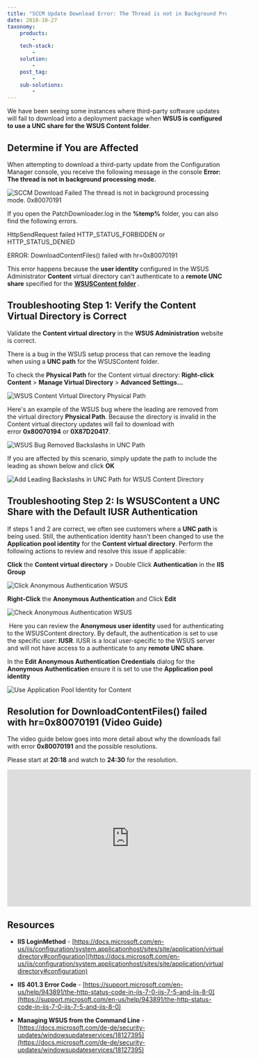 ```yaml
---
title: "SCCM Update Download Error: The Thread is not in Background Processing Mode (0x80070191)"
date: 2018-10-27
taxonomy:
    products:
        - 
    tech-stack:
        - 
    solution:
        - 
    post_tag:
        - 
    sub-solutions:
        - 
---
```


We have been seeing some instances where third-party software updates will fail to download into a deployment package when **WSUS is configured to use a UNC share for the WSUS Content folder**.

## Determine if You are Affected

When attempting to download a third-party update from the Configuration Manager console, you receive the following message in the console **Error: The thread is not in background processing mode.**

![SCCM Download Failed The thread is not in background processing mode. 0x80070191](/_images/The-thread-is-not-in-background-processing-mode.png "SCCM Download Failed The thread is not in background processing mode. 0x80070191")

If you open the PatchDownloader.log in the **%temp%** folder, you can also find the following errors.

HttpSendRequest failed HTTP\_STATUS\_FORBIDDEN or HTTP\_STATUS\_DENIED

ERROR: DownloadContentFiles() failed with hr=0x80070191

This error happens because the **user identity** configured in the WSUS Administrator **Content** virtual directory can't authenticate to a **remote UNC share** specified for the **[WSUSContent folder](/clean-up-third-party-updates-from-the-wsus-updateservicespackages-folder#wsuscontent)** .

## Troubleshooting Step 1: Verify the Content Virtual Directory is Correct

Validate the **Content virtual directory** in the **WSUS Administration** website is correct.

There is a bug in the WSUS setup process that can remove the leading when using a **UNC path** for the WSUSContent folder.

To check the **Physical Path** for the Content virtual directory: **Right-click Content** > **Manage Virtual Directory** > **Advanced Settings...**

![WSUS Content Virtual Directory Physical Path](/_images/WSUS-Content-Virtual-Directory-Physical-Path.png "WSUS Content Virtual Directory Physical Path")

Here's an example of the WSUS bug where the leading are removed from the virtual directory **Physical Path**. Because the directory is invalid in the Content virtual directory updates will fail to download with error **0x80070194** or **0X87D20417**.

![WSUS Bug Removed Backslashs in UNC Path](/_images/WSUS-Bug-Removed-Backslashs-in-UNC-Path.png "WSUS Bug Removed Backslashs in UNC Path")

If you are affected by this scenario, simply update the path to include the leading as shown below and click **OK**

![Add Leading Backslashs in UNC Path for WSUS Content Directory](/_images/Add-Leading-Backslashs-in-UNC-Path-for-WSUS-Content-Directory.png "Add Leading Backslashs in UNC Path for WSUS Content Directory")

## Troubleshooting Step 2: Is WSUSContent a UNC Share with the Default IUSR Authentication

If steps 1 and 2 are correct, we often see customers where a **UNC path** is being used. Still, the authentication identity hasn't been changed to use the **Application pool identity** for the **Content virtual directory**. Perform the following actions to review and resolve this issue if applicable:

**Click** the **Content virtual directory** > Double Click **Authentication** in the **IIS Group**

![Click Anonymous Authentication WSUS](/_images/Click-Anonymous-Authentication-WSUS.png "Click Anonymous Authentication WSUS")

**Right-Click** the **Anonymous Authentication** and Click **Edit**

![Check Anonymous Authentication WSUS](/_images/Check-Anonymous-Authentication-WSUS.png "Check Anonymous Authentication WSUS")

 Here you can review the **Anonymous user identity** used for authenticating to the WSUSContent directory. By default, the authentication is set to use the specific user: **IUSR**. IUSR is a local user-specific to the WSUS server and will not have access to a authenticate to any **remote UNC share**.

In the **Edit Anonymous Authentication Credentials** dialog for the **Anonymous Authentication** ensure it is set to use the **Application pool identity**

![Use Application Pool Identity for Content](/_images/Use-Application-Pool-Identity-for-Content.png "Use Application Pool Identity for Content")

## Resolution for DownloadContentFiles() failed with hr=0x80070191 (Video Guide)

The video guide below goes into more detail about why the downloads fail with error **0x80070191** and the possible resolutions.

Please start at **20:18** and watch to **24:30** for the resolution.

<iframe src="https://www.youtube.com/embed/y7w7hBSHShc?start=1218" width="560" height="315" frameborder="0" allowfullscreen="allowfullscreen" data-cookieconsent="ignore"></iframe>

## Resources

- **IIS LoginMethod** - [https://docs.microsoft.com/en-us/iis/configuration/system.applicationhost/sites/site/application/virtualdirectory#configuration](https://docs.microsoft.com/en-us/iis/configuration/system.applicationhost/sites/site/application/virtualdirectory#configuration)

- **IIS 401.3 Error Code** - [https://support.microsoft.com/en-us/help/943891/the-http-status-code-in-iis-7-0-iis-7-5-and-iis-8-0](https://support.microsoft.com/en-us/help/943891/the-http-status-code-in-iis-7-0-iis-7-5-and-iis-8-0)

- **Managing WSUS from the Command Line** - [https://docs.microsoft.com/de-de/security-updates/windowsupdateservices/18127395](https://docs.microsoft.com/de-de/security-updates/windowsupdateservices/18127395)